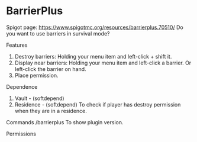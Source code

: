 # BarrierPlus

Spigot page: https://www.spigotmc.org/resources/barrierplus.70510/
Do you want to use barriers in survival mode?

Features​
1. Destroy barriers: Holding your menu item and left-click + shift it.
2. Display near barriers: Holding your menu item and left-click a barrier. Or left-click the barrier on hand.
3. Place permission.

Dependence​
1. Vault - (softdepend)
2. Residence - (softdepend) To check if player has destroy permission when they are in a residence.

Commands​
/barrierplus
To show plugin version.

Permissions
